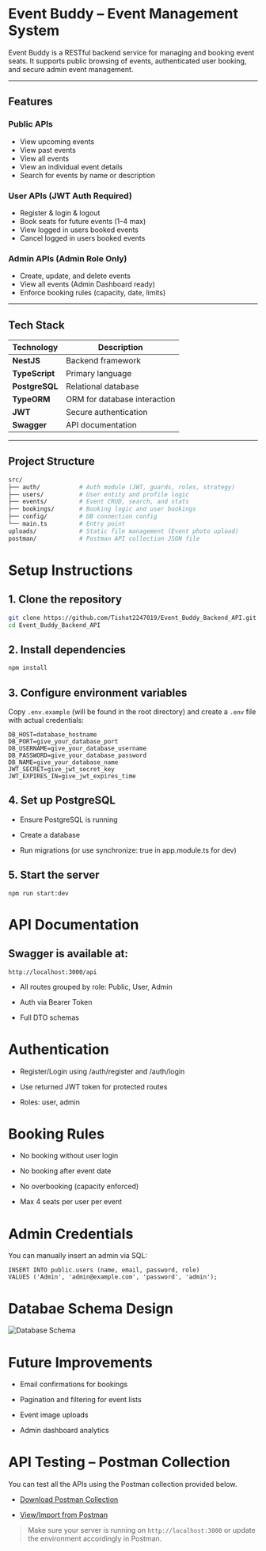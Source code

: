 # Event Buddy – Event Management System

Event Buddy is a RESTful backend service for managing and booking event seats. It supports public browsing of events, authenticated user booking, and secure admin event management.

---

## Features

### Public APIs

- View upcoming events
- View past events
- View all events
- View an individual event details
- Search for events by name or description

### User APIs (JWT Auth Required)

- Register & login & logout
- Book seats for future events (1–4 max)
- View logged in users booked events
- Cancel logged in users booked events

### Admin APIs (Admin Role Only)

- Create, update, and delete events
- View all events (Admin Dashboard ready)
- Enforce booking rules (capacity, date, limits)

---

## Tech Stack

| Technology     | Description                  |
| -------------- | ---------------------------- |
| **NestJS**     | Backend framework            |
| **TypeScript** | Primary language             |
| **PostgreSQL** | Relational database          |
| **TypeORM**    | ORM for database interaction |
| **JWT**        | Secure authentication        |
| **Swagger**    | API documentation            |

---

## Project Structure

```bash
src/
├── auth/           # Auth module (JWT, guards, roles, strategy)
├── users/          # User entity and profile logic
├── events/         # Event CRUD, search, and stats
├── bookings/       # Booking logic and user bookings
├── config/         # DB connection config
└── main.ts         # Entry point
uploads/            # Static file management (Event photo upload)
postman/            # Postman API collection JSON file

```

# Setup Instructions

## 1. Clone the repository

```bash
git clone https://github.com/Tishat2247019/Event_Buddy_Backend_API.git
cd Event_Buddy_Backend_API
```

## 2. Install dependencies

```bash
npm install
```

## 3. Configure environment variables

Copy `.env.example` (will be found in the root directory) and create a `.env` file with actual credentials:

```
DB_HOST=database_hostname
DB_PORT=give_your_database_port
DB_USERNAME=give_your_database_username
DB_PASSWORD=give_your_database_password
DB_NAME=give_your_database_name
JWT_SECRET=give_jwt_secret_key
JWT_EXPIRES_IN=give_jwt_expires_time
```

## 4. Set up PostgreSQL

- Ensure PostgreSQL is running

- Create a database

- Run migrations (or use synchronize: true in app.module.ts for dev)

## 5. Start the server

```
npm run start:dev
```

# API Documentation

## Swagger is available at:

```
http://localhost:3000/api
```

- All routes grouped by role: Public, User, Admin

- Auth via Bearer Token

- Full DTO schemas

# Authentication

- Register/Login using /auth/register and /auth/login

- Use returned JWT token for protected routes

- Roles: user, admin

# Booking Rules

- No booking without user login

- No booking after event date

- No overbooking (capacity enforced)

- Max 4 seats per user per event

# Admin Credentials

You can manually insert an admin via SQL:

```
INSERT INTO public.users (name, email, password, role)
VALUES ('Admin', 'admin@example.com', 'password', 'admin');
```

# Databae Schema Design

![Database Schema](https://github.com/user-attachments/assets/ba25dc72-ef59-4c47-bddf-90f087500926)

# Future Improvements

- Email confirmations for bookings

- Pagination and filtering for event lists

- Event image uploads

- Admin dashboard analytics

# API Testing – Postman Collection

You can test all the APIs using the Postman collection provided below.

- [Download Postman Collection](./postman/Event%20Buddy.postman_collection.json)

- [View/Import from Postman](https://tishat.postman.co/workspace/Nest-Js-Practice~82e9a7d0-56fa-4427-8587-d76b560b9979/collection/37708609-0e99d33c-871e-412a-bdae-b875144a76e3?action=share&creator=37708609)

> Make sure your server is running on `http://localhost:3000` or update the environment accordingly in Postman.
